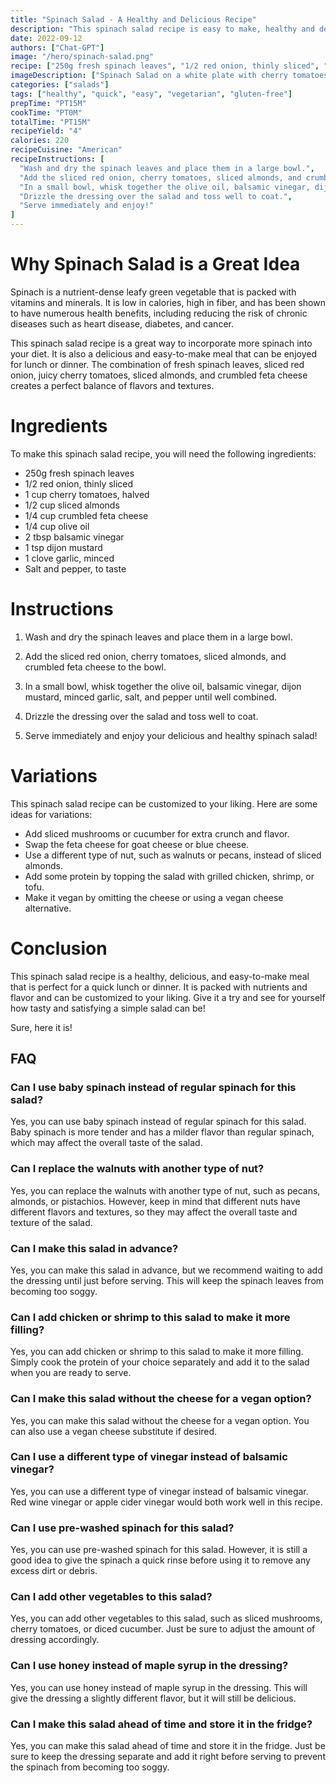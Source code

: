 ```yaml
---
title: "Spinach Salad - A Healthy and Delicious Recipe"
description: "This spinach salad recipe is easy to make, healthy and delicious. It is perfect for a quick lunch or dinner and can be customized to your liking. With a few simple ingredients, you can whip up this tasty and nutritious salad in no time!"
date: 2022-09-12
authors: ["Chat-GPT"]
image: "/hero/spinach-salad.png"
recipe: ["250g fresh spinach leaves", "1/2 red onion, thinly sliced", "1 cup cherry tomatoes, halved", "1/2 cup sliced almonds", "1/4 cup crumbled feta cheese", "1/4 cup olive oil", "2 tbsp balsamic vinegar", "1 tsp dijon mustard", "1 clove garlic, minced", "Salt and pepper, to taste"]
imageDescription: ["Spinach Salad on a white plate with cherry tomatoes and almonds", "Healthy Spinach Salad with feta cheese", "Spinach Salad with red onion and sliced almonds", "Delicious Spinach Salad with balsamic dressing"]
categories: ["salads"]
tags: ["healthy", "quick", "easy", "vegetarian", "gluten-free"]
prepTime: "PT15M"
cookTime: "PT0M"
totalTime: "PT15M"
recipeYield: "4"
calories: 220
recipeCuisine: "American"
recipeInstructions: [
  "Wash and dry the spinach leaves and place them in a large bowl.",
  "Add the sliced red onion, cherry tomatoes, sliced almonds, and crumbled feta cheese.",
  "In a small bowl, whisk together the olive oil, balsamic vinegar, dijon mustard, minced garlic, salt, and pepper until well combined.",
  "Drizzle the dressing over the salad and toss well to coat.",
  "Serve immediately and enjoy!"
]
---
```


# Why Spinach Salad is a Great Idea

Spinach is a nutrient-dense leafy green vegetable that is packed with vitamins and minerals. It is low in calories, high in fiber, and has been shown to have numerous health benefits, including reducing the risk of chronic diseases such as heart disease, diabetes, and cancer. 

This spinach salad recipe is a great way to incorporate more spinach into your diet. It is also a delicious and easy-to-make meal that can be enjoyed for lunch or dinner. The combination of fresh spinach leaves, sliced red onion, juicy cherry tomatoes, sliced almonds, and crumbled feta cheese creates a perfect balance of flavors and textures. 

# Ingredients

To make this spinach salad recipe, you will need the following ingredients:

- 250g fresh spinach leaves
- 1/2 red onion, thinly sliced
- 1 cup cherry tomatoes, halved
- 1/2 cup sliced almonds
- 1/4 cup crumbled feta cheese
- 1/4 cup olive oil
- 2 tbsp balsamic vinegar
- 1 tsp dijon mustard
- 1 clove garlic, minced
- Salt and pepper, to taste

# Instructions

1. Wash and dry the spinach leaves and place them in a large bowl.

2. Add the sliced red onion, cherry tomatoes, sliced almonds, and crumbled feta cheese to the bowl.

3. In a small bowl, whisk together the olive oil, balsamic vinegar, dijon mustard, minced garlic, salt, and pepper until well combined.

4. Drizzle the dressing over the salad and toss well to coat.

5. Serve immediately and enjoy your delicious and healthy spinach salad!

# Variations

This spinach salad recipe can be customized to your liking. Here are some ideas for variations:

- Add sliced mushrooms or cucumber for extra crunch and flavor.
- Swap the feta cheese for goat cheese or blue cheese.
- Use a different type of nut, such as walnuts or pecans, instead of sliced almonds.
- Add some protein by topping the salad with grilled chicken, shrimp, or tofu.
- Make it vegan by omitting the cheese or using a vegan cheese alternative.

# Conclusion

This spinach salad recipe is a healthy, delicious, and easy-to-make meal that is perfect for a quick lunch or dinner. It is packed with nutrients and flavor and can be customized to your liking. Give it a try and see for yourself how tasty and satisfying a simple salad can be!

Sure, here it is!

## FAQ

### Can I use baby spinach instead of regular spinach for this salad?

Yes, you can use baby spinach instead of regular spinach for this salad. Baby spinach is more tender and has a milder flavor than regular spinach, which may affect the overall taste of the salad.

### Can I replace the walnuts with another type of nut?

Yes, you can replace the walnuts with another type of nut, such as pecans, almonds, or pistachios. However, keep in mind that different nuts have different flavors and textures, so they may affect the overall taste and texture of the salad.

### Can I make this salad in advance?

Yes, you can make this salad in advance, but we recommend waiting to add the dressing until just before serving. This will keep the spinach leaves from becoming too soggy.

### Can I add chicken or shrimp to this salad to make it more filling?

Yes, you can add chicken or shrimp to this salad to make it more filling. Simply cook the protein of your choice separately and add it to the salad when you are ready to serve.

### Can I make this salad without the cheese for a vegan option?

Yes, you can make this salad without the cheese for a vegan option. You can also use a vegan cheese substitute if desired.

### Can I use a different type of vinegar instead of balsamic vinegar?

Yes, you can use a different type of vinegar instead of balsamic vinegar. Red wine vinegar or apple cider vinegar would both work well in this recipe.

### Can I use pre-washed spinach for this salad?

Yes, you can use pre-washed spinach for this salad. However, it is still a good idea to give the spinach a quick rinse before using it to remove any excess dirt or debris.

### Can I add other vegetables to this salad?

Yes, you can add other vegetables to this salad, such as sliced mushrooms, cherry tomatoes, or diced cucumber. Just be sure to adjust the amount of dressing accordingly.

### Can I use honey instead of maple syrup in the dressing?

Yes, you can use honey instead of maple syrup in the dressing. This will give the dressing a slightly different flavor, but it will still be delicious.

### Can I make this salad ahead of time and store it in the fridge?

Yes, you can make this salad ahead of time and store it in the fridge. Just be sure to keep the dressing separate and add it right before serving to prevent the spinach from becoming too soggy.